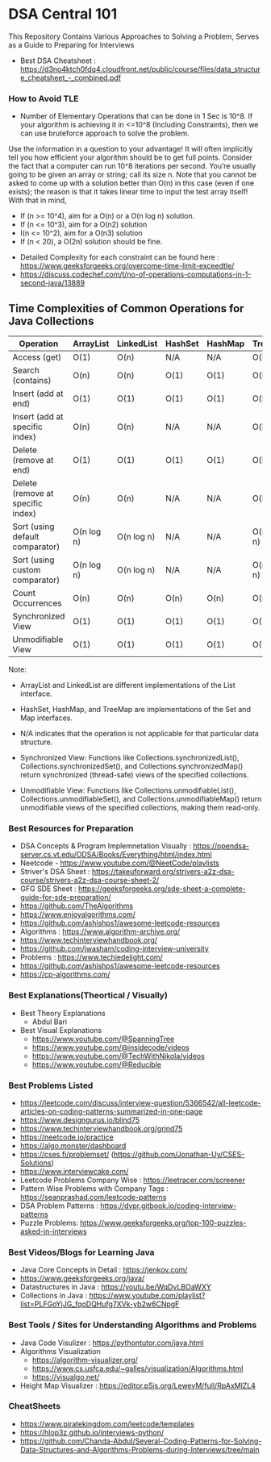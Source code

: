 # DSA Central 101
This Repository Contains Various Approaches to Solving a Problem,  Serves as a Guide to Preparing for Interviews

- Best DSA Cheatsheet : https://d3no4ktch0fdq4.cloudfront.net/public/course/files/data_structure_cheatsheet_-_combined.pdf

### How to Avoid TLE 
*  Number of Elementary Operations that can be done in 1 Sec is 10^8. If your algorithm is achieving it in <=10^8 (Including Constraints), then we can use bruteforce approach to solve the problem. 

Use the information in a question to your advantage! It will often implicitly tell you how efficient your algorithm should be to get full points. Consider the fact that a computer can run 10^8 iterations per second. You’re usually going to be given an array or string; call its size n. Note that you cannot be asked to come up with a solution better than O(n) in this case (even if one exists); the reason is that it takes linear time to input the test array itself! With that in mind,

- If (n >= 10^4), aim for a O(n) or a O(n log n) solution.
- If (n <= 10^3), aim for a O(n2) solution
- I(n <= 10^2), aim for a O(n3) solution
- If (n < 20), a O(2n) solution should be fine.

* Detailed Complexity for each constraint can be found here : https://www.geeksforgeeks.org/overcome-time-limit-exceedtle/
* https://discuss.codechef.com/t/no-of-operations-computations-in-1-second-java/13889

## Time Complexities of Common Operations for Java Collections

| Operation                        | ArrayList           | LinkedList          | HashSet   | HashMap   | TreeMap   |
|----------------------------------|---------------------|---------------------|-----------|-----------|-----------|
| Access (get)                     | O(1)                | O(n)                | N/A       | N/A       | O(log n)  |
| Search (contains)                | O(n)                | O(n)                | O(1)      | O(1)      | O(log n)  |
| Insert (add at end)              | O(1)                | O(1)                | O(1)      | O(1)      | O(log n)  |
| Insert (add at specific index)   | O(n)                | O(n)                | N/A       | N/A       | O(log n)  |
| Delete (remove at end)           | O(1)                | O(1)                | O(1)      | O(1)      | O(log n)  |
| Delete (remove at specific index)| O(n)                | O(n)                | N/A       | N/A       | O(log n)  |
| Sort (using default comparator)  | O(n log n)          | O(n log n)          | N/A       | N/A       | O(n log n)|
| Sort (using custom comparator)   | O(n log n)          | O(n log n)          | N/A       | N/A       | O(n log n)|
| Count Occurrences                | O(n)                | O(n)                | O(n)      | O(n)      | O(n)      |
| Synchronized View                | O(1)                | O(1)                | O(1)      | O(1)      | O(1)      |
| Unmodifiable View                | O(1)                | O(1)                | O(1)      | O(1)      | O(1)      |

Note:
- ArrayList and LinkedList are different implementations of the List interface.
- HashSet, HashMap, and TreeMap are implementations of the Set and Map interfaces.
- N/A indicates that the operation is not applicable for that particular data structure.
- Synchronized View: Functions like Collections.synchronizedList(), Collections.synchronizedSet(), and Collections.synchronizedMap() return synchronized (thread-safe) views of the specified collections.

- Unmodifiable View: Functions like Collections.unmodifiableList(), Collections.unmodifiableSet(), and Collections.unmodifiableMap() return unmodifiable views of the specified collections, making them read-only.

### Best Resources for Preparation

* DSA Concepts & Program Implemnetation Visually : https://opendsa-server.cs.vt.edu/ODSA/Books/Everything/html/index.html 
* Neetcode - https://www.youtube.com/@NeetCode/playlists
* Striver's DSA Sheet : https://takeuforward.org/strivers-a2z-dsa-course/strivers-a2z-dsa-course-sheet-2/
* GFG SDE Sheet : https://geeksforgeeks.org/sde-sheet-a-complete-guide-for-sde-preparation/
* https://github.com/TheAlgorithms
* https://www.enjoyalgorithms.com/
* https://github.com/ashishps1/awesome-leetcode-resources
* Algorithms : https://www.algorithm-archive.org/
* https://www.techinterviewhandbook.org/
* https://github.com/jwasham/coding-interview-university
* Problems : https://www.techiedelight.com/
* https://github.com/ashishps1/awesome-leetcode-resources
* https://cp-algorithms.com/


### Best Explanations(Theortical / Visually)

* Best Theory Explanations
    * Abdul Bari
* Best Visual Explanations
    * https://www.youtube.com/@SpanningTree
    * https://www.youtube.com/@insidecode/videos
    * https://www.youtube.com/@TechWithNikola/videos
    * https://www.youtube.com/@Reducible
    


### Best Problems Listed

* https://leetcode.com/discuss/interview-question/5366542/all-leetcode-articles-on-coding-patterns-summarized-in-one-page
* https://www.designgurus.io/blind75
* https://www.techinterviewhandbook.org/grind75
* https://neetcode.io/practice
* https://algo.monster/dashboard
* https://cses.fi/problemset/  (https://github.com/Jonathan-Uy/CSES-Solutions)
* https://www.interviewcake.com/
* Leetcode Problems Company Wise : https://leetracer.com/screener
* Pattern Wise Problems with Company Tags : https://seanprashad.com/leetcode-patterns
* DSA Problem Patterns : https://dvpr.gitbook.io/coding-interview-patterns
* Puzzle Problems: https://www.geeksforgeeks.org/top-100-puzzles-asked-in-interviews

### Best Videos/Blogs for Learning Java

* Java Core Concepts in Detail : https://jenkov.com/
* https://www.geeksforgeeks.org/java/
* Datastructures in Java : https://youtu.be/WqDvLBOaWXY
* Collections in Java : https://www.youtube.com/playlist?list=PLFGoYjJG_fqoDQHufg7XVk-yb2w6CNpgF

### Best Tools / Sites for Understanding Algorithms and Problems

* Java Code Visulizer : https://pythontutor.com/java.html
* Algorithms Visualization
    * https://algorithm-visualizer.org/
    * https://www.cs.usfca.edu/~galles/visualization/Algorithms.html
    * https://visualgo.net/
* Height Map Visualizer : https://editor.p5js.org/LeweyM/full/RpAxMlZL4

### CheatSheets
* https://www.piratekingdom.com/leetcode/templates
* https://hlop3z.github.io/interviews-python/
* https://github.com/Chanda-Abdul/Several-Coding-Patterns-for-Solving-Data-Structures-and-Algorithms-Problems-during-Interviews/tree/main
